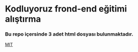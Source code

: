 # Kodluyoruz frond-end eğitimi alıştırma

### Bu repo içersinde 3 adet html dosyası bulunmaktadır.


[MIT](https://choosealicense.com/licenses/mit/)
  